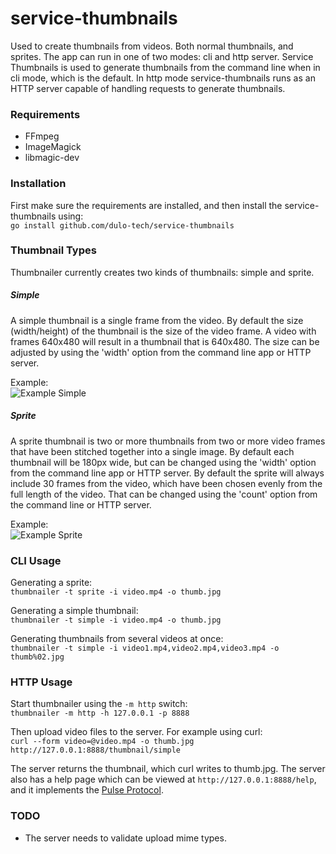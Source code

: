 service-thumbnails
==================
Used to create thumbnails from videos. Both normal thumbnails, and sprites. The app can run in one of two modes: cli and http server. Service Thumbnails is used to generate thumbnails from the command line when in cli mode, which is the default. In http mode service-thumbnails runs as an HTTP server capable of handling requests to generate thumbnails.


### Requirements
* FFmpeg
* ImageMagick
* libmagic-dev


### Installation
First make sure the requirements are installed, and then install the service-thumbnails using:  
`go install github.com/dulo-tech/service-thumbnails`


### Thumbnail Types
Thumbnailer currently creates two kinds of thumbnails: simple and sprite.

##### Simple
A simple thumbnail is a single frame from the video. By default the size (width/height) of the thumbnail is the size of the video frame. A video with frames 640x480 will result in a thumbnail that is 640x480. The size can be adjusted by using the 'width' option from the command line app or HTTP server.

Example:  
![Example Simple](http://i.imgur.com/HZUEppZ.jpg)


##### Sprite
A sprite thumbnail is two or more thumbnails from two or more video frames that have been stitched together into a single image. By default each thumbnail will be 180px wide, but can be changed using the 'width' option from the command line app or HTTP server. By default the sprite will always include 30 frames from the video, which have been chosen evenly from the full length of the video. That can be changed using the 'count' option from the command line or HTTP server.

Example:  
![Example Sprite](http://i.imgur.com/xSRxNbs.jpg)


### CLI Usage
Generating a sprite:  
`thumbnailer -t sprite -i video.mp4 -o thumb.jpg`

Generating a simple thumbnail:  
`thumbnailer -t simple -i video.mp4 -o thumb.jpg`

Generating thumbnails from several videos at once:  
`thumbnailer -t simple -i video1.mp4,video2.mp4,video3.mp4 -o thumb%02.jpg`


### HTTP Usage
Start thumbnailer using the `-m http` switch:  
`thumbnailer -m http -h 127.0.0.1 -p 8888`

Then upload video files to the server. For example using curl:  
`curl --form video=@video.mp4 -o thumb.jpg http://127.0.0.1:8888/thumbnail/simple`

The server returns the thumbnail, which curl writes to thumb.jpg. The server also has a help page which can be viewed at `http://127.0.0.1:8888/help`, and it implements the [Pulse Protocol](https://github.com/dulo-tech/amsterdam/wiki/Specification:-Pulse-Protocol).


### TODO
* The server needs to validate upload mime types.
